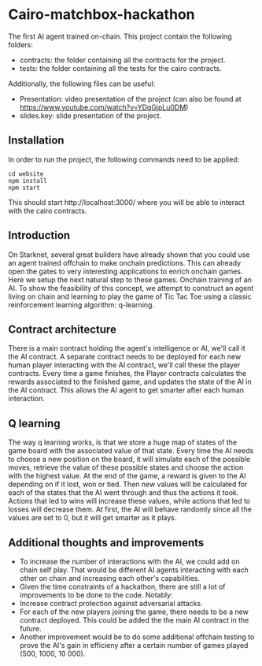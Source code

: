 # Cairo-matchbox-hackathon
The first AI agent trained on-chain. This project contain the following folders:
- contracts: the folder containing all the contracts for the project.
- tests: the folder containing all the tests for the cairo contracts.

Additionally, the following files can be useful: 
- Presentation: video presentation of the project (can also be found at https://www.youtube.com/watch?v=YDqGjpLu0DM)
- slides.key: slide presentation of the project.

## Installation
In order to run the project, the following commands need to be applied:
```
cd website
npm install
npm start
```
This should start http://localhost:3000/ where you will be able to interact with the cairo contracts.

## Introduction
On Starknet, several great builders have already shown that you could use an agent trained offchain to make onchain predictions.
This can already open the gates to very interesting applications to enrich onchain games.
Here we setup the next natural step to these games. Onchain training of an AI.
To show the feasibility of this concept, we attempt to construct an agent living on chain and learning to play the game of Tic Tac Toe using a classic reinforcement learning algorithm: q-learning.

## Contract architecture
There is a main contract holding the agent's intelligence or AI, we'll call it the AI contract.
A separate contract needs to be deployed for each new human player interacting with the AI contract, we'll call these the player contracts. Every time a game finishes, the Player contracts calculates the rewards associated to the finished game, and updates the state of the AI in the AI contract.
This allows the AI agent to get smarter after each human interaction.

## Q learning
The way q learning works, is that we store a huge map of states of the game board with the associated value of that state. Every time the AI needs to choose a new position on the board, it will simulate each of the possible moves, retrieve the value of these possible states and choose the action with the highest value.
At the end of the game, a reward is given to the AI depending on if it lost, won or tied. Then new values will be calculated for each of the states that the AI went through and thus the actions it took. Actions that led to wins will increase these values, while actions that led to losses will decrease them.
At first, the AI will behave randomly since all the values are set to 0, but it will get smarter as it plays.

## Additional thoughts and improvements
- To increase the number of interactions with the AI, we could add on chain self play. That would be different AI agents interacting with each other on chain and increasing each other's capabilities.
- Given the time constraints of a hackathon, there are still a lot of improvements to be done to the code. Notably:
- Increase contract protection against adversarial attacks.
- For each of the new players joining the game, there needs to be a new contract deployed. This could be added the the main AI contract in the future.
- Another improvement would be to do some additional offchain testing to prove the AI's gain in efficieny after a certain number of games played (500, 1000, 10 000).

